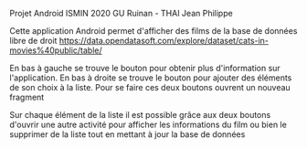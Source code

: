 Projet Android ISMIN 2020
GU Ruinan - THAI Jean Philippe

Cette application Android permet d'afficher des films de la base de données libre de droit https://data.opendatasoft.com/explore/dataset/cats-in-movies%40public/table/

En bas à gauche se trouve le bouton pour obtenir plus d'information sur l'application.
En bas à droite se trouve le bouton pour ajouter des éléments de son choix à la liste.
Pour se faire ces deux boutons ouvrent un nouveau fragment

Sur chaque élément de la liste il est possible grâce aux deux boutons d'ouvrir une autre activité pour afficher les informations du film ou bien le supprimer de la liste tout en mettant à jour la base de données
